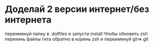 # Доделай 2 версии интернет/без интернета


переименуй папку в .dotfiles и запусти install 
Чтобы обновить zsh перекинь файлы гита обратно в корень zsh и переименуй git=>.git
